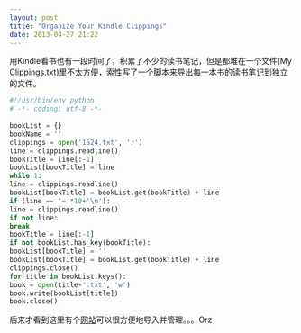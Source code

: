 ```yaml
---
layout: post
title: "Organize Your Kindle Clippings"
date: 2013-04-27 21:22
---
```

用Kindle看书也有一段时间了，积累了不少的读书笔记，但是都堆在一个文件(My Clippings.txt)里不太方便，索性写了一个脚本来导出每一本书的读书笔记到独立的文件。

```python
#!/usr/bin/env python
# -*- coding: utf-8 -*-
 
bookList = {}
bookName = ''
clippings = open('1524.txt', 'r')
line = clippings.readline()
bookTitle = line[:-1]
bookList[bookTitle] = line
while 1:
line = clippings.readline()
bookList[bookTitle] = bookList.get(bookTitle) + line
if (line == '='*10+'\n'):
line = clippings.readline()
if not line:
break
bookTitle = line[:-1]
if not bookList.has_key(bookTitle):
bookList[bookTitle] = ''
bookList[bookTitle] = bookList.get(bookTitle) + line
clippings.close()
for title in bookList.keys():
book = open(title+'.txt', 'w')
book.write(bookList[title])
book.close()
```

后来才看到这里有个[网站](http://www.clippingsconverter.com/)可以很方便地导入并管理。。。Orz
